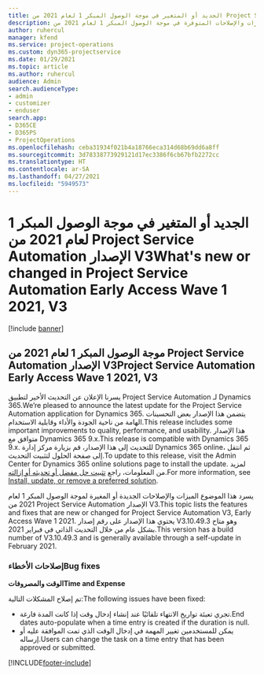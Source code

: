 ```yaml
---
title: الجديد أو المتغير في موجة الوصول المبكر 1 لعام 2021 من Project Service Automation الإصدار V3
description: يسرد هذا الموضوع الميزات والإصلاحات المتوفرة في موجة الوصول المبكر 1 لعام 2021 من Project Service Automation الإصدار V3.
author: ruhercul
manager: kfend
ms.service: project-operations
ms.custom: dyn365-projectservice
ms.date: 01/29/2021
ms.topic: article
ms.author: ruhercul
audience: Admin
search.audienceType:
- admin
- customizer
- enduser
search.app:
- D365CE
- D365PS
- ProjectOperations
ms.openlocfilehash: ceba31934f021b4a18766eca314d68b69dd6a8ff
ms.sourcegitcommit: 3d78338773929121d17ec3386f6cb67bfb2272cc
ms.translationtype: HT
ms.contentlocale: ar-SA
ms.lasthandoff: 04/27/2021
ms.locfileid: "5949573"
---
```

# <a name="whats-new-or-changed-in-project-service-automation-early-access-wave-1-2021-v3"></a><span data-ttu-id="c2f86-103">الجديد أو المتغير في موجة الوصول المبكر 1 لعام 2021 من Project Service Automation الإصدار V3</span><span class="sxs-lookup"><span data-stu-id="c2f86-103">What's new or changed in Project Service Automation Early Access Wave 1 2021, V3</span></span>

[!include [banner](../includes/psa-now-project-operations.md)]

## <a name="project-service-automation-early-access-wave-1-2021-v3"></a><span data-ttu-id="c2f86-104">موجة الوصول المبكر 1 لعام 2021 من Project Service Automation الإصدار V3</span><span class="sxs-lookup"><span data-stu-id="c2f86-104">Project Service Automation Early Access Wave 1 2021, V3</span></span>

<span data-ttu-id="c2f86-105">يسرنا الإعلان عن التحديث الأخير لتطبيق Project Service Automation لـ Dynamics 365.</span><span class="sxs-lookup"><span data-stu-id="c2f86-105">We’re pleased to announce the latest update for the Project Service Automation application for Dynamics 365.</span></span> <span data-ttu-id="c2f86-106">يتضمن هذا الإصدار بعض التحسينات الهامة من ناحية الجودة والأداء وقابلية الاستخدام.</span><span class="sxs-lookup"><span data-stu-id="c2f86-106">This release includes some important improvements to quality, performance, and usability.</span></span> <span data-ttu-id="c2f86-107">هذا الإصدار متوافق مع Dynamics 365 9.x.</span><span class="sxs-lookup"><span data-stu-id="c2f86-107">This release is compatible with Dynamics 365 9.x.</span></span> <span data-ttu-id="c2f86-108">للتحديث إلى هذا الإصدار، قم بزيارة مركز إدارة Dynamics 365 online، ثم انتقل إلى صفحة الحلول لتثبيت التحديث.</span><span class="sxs-lookup"><span data-stu-id="c2f86-108">To update to this release, visit the Admin Center for Dynamics 365 online solutions page to install the update.</span></span> <span data-ttu-id="c2f86-109">لمزيد من المعلومات، راجع [تثبيت حل مفضل أو تحديثه أو إزالته](/power-platform/admin/install-remove-preferred-solution).</span><span class="sxs-lookup"><span data-stu-id="c2f86-109">For more information, see [Install, update, or remove a preferred solution](/power-platform/admin/install-remove-preferred-solution).</span></span>

<span data-ttu-id="c2f86-110">يسرد هذا الموضوع الميزات والإصلاحات الجديدة أو المغيرة لموجة الوصول المبكر 1 لعام 2021 من Project Service Automation الإصدار V3.</span><span class="sxs-lookup"><span data-stu-id="c2f86-110">This topic lists the features and fixes that are new or changed for Project Service Automation V3, Early Access Wave 1 2021.</span></span> <span data-ttu-id="c2f86-111">يحتوي هذا الإصدار على رقم إصدار V3.10.49.3 وهو متاح بشكل عام من خلال التحديث الذاتي في فبراير 2021.</span><span class="sxs-lookup"><span data-stu-id="c2f86-111">This version has a build number of V3.10.49.3 and is generally available through a self-update in February 2021.</span></span>


### <a name="bug-fixes"></a><span data-ttu-id="c2f86-112">إصلاحات الأخطاء</span><span class="sxs-lookup"><span data-stu-id="c2f86-112">Bug fixes</span></span>

<span data-ttu-id="c2f86-113">**الوقت والمصروفات**</span><span class="sxs-lookup"><span data-stu-id="c2f86-113">**Time and Expense**</span></span>

<span data-ttu-id="c2f86-114">تم إصلاح المشكلات التالية:</span><span class="sxs-lookup"><span data-stu-id="c2f86-114">The following issues have been fixed:</span></span>

- <span data-ttu-id="c2f86-115">تجري تعبئة تواريخ الانتهاء تلقائيًا عند إنشاء إدخال وقت إذا كانت المدة فارغة.</span><span class="sxs-lookup"><span data-stu-id="c2f86-115">End dates auto-populate when a time entry is created if the duration is null.</span></span>
- <span data-ttu-id="c2f86-116">يمكن للمستخدمين تغيير المهمة في إدخال الوقت الذي تمت الموافقة عليه أو إرساله.</span><span class="sxs-lookup"><span data-stu-id="c2f86-116">Users can change the task on a time entry that has been approved or submitted.</span></span>


[!INCLUDE[footer-include](../includes/footer-banner.md)]